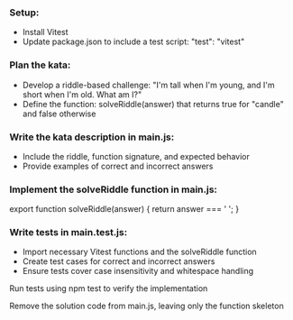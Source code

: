 ### Setup:

- Install Vitest 
- Update package.json to include a test script: "test": "vitest"

### Plan the kata:

- Develop a riddle-based challenge: "I'm tall when I'm young, and I'm short when I'm old. What am I?"
- Define the function: solveRiddle(answer) that returns true for "candle" and false otherwise

### Write the kata description in main.js:

- Include the riddle, function signature, and expected behavior
- Provide examples of correct and incorrect answers

### Implement the solveRiddle function in main.js:

export function solveRiddle(answer) {
  return answer === ' ';
}

### Write tests in main.test.js:

- Import necessary Vitest functions and the solveRiddle function
- Create test cases for correct and incorrect answers
- Ensure tests cover case insensitivity and whitespace handling

Run tests using npm test to verify the implementation

Remove the solution code from main.js, leaving only the function skeleton
